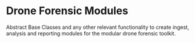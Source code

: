 # Drone Forensic Modules

Abstract Base Classes and any other relevant functionality to create ingest, analysis and reporting modules for the modular drone forensic toolkit.